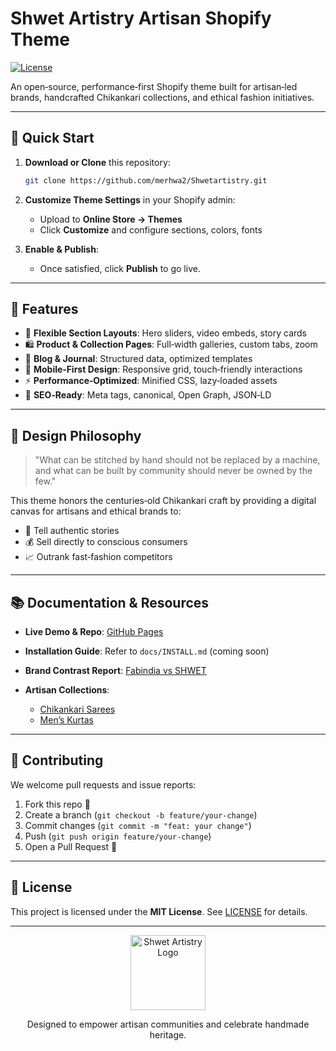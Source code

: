 # Shwet Artistry Artisan Shopify Theme

[![License](https://img.shields.io/badge/license-MIT-blue.svg)](LICENSE)

An open‑source, performance‑first Shopify theme built for artisan‑led brands, handcrafted Chikankari collections, and ethical fashion initiatives.

---

## 🚀 Quick Start

1. **Download or Clone** this repository:

   ```bash
   git clone https://github.com/merhwa2/Shwetartistry.git
   ```
2. **Customize Theme Settings** in your Shopify admin:

   * Upload to **Online Store → Themes**
   * Click **Customize** and configure sections, colors, fonts
3. **Enable & Publish**:

   * Once satisfied, click **Publish** to go live.

---

## 📄 Features

* 🔧 **Flexible Section Layouts**: Hero sliders, video embeds, story cards
* 🛍️ **Product & Collection Pages**: Full‑width galleries, custom tabs, zoom
* 📰 **Blog & Journal**: Structured data, optimized templates
* 📱 **Mobile‑First Design**: Responsive grid, touch‑friendly interactions
* ⚡ **Performance‑Optimized**: Minified CSS, lazy‑loaded assets
* 🔗 **SEO‑Ready**: Meta tags, canonical, Open Graph, JSON‑LD

---

## 🎨 Design Philosophy

> "What can be stitched by hand should not be replaced by a machine, and what can be built by community should never be owned by the few."

This theme honors the centuries‑old Chikankari craft by providing a digital canvas for artisans and ethical brands to:

* 🎉 Tell authentic stories
* 💰 Sell directly to conscious consumers
* 📈 Outrank fast‑fashion competitors

---

## 📚 Documentation & Resources

* **Live Demo & Repo**: [GitHub Pages](https://merhwa2.github.io/Shwetartistry/)
* **Installation Guide**: Refer to `docs/INSTALL.md` (coming soon)
* **Brand Contrast Report**: [Fabindia vs SHWET](https://merhwa2.github.io/fabindiavsshwet/)
* **Artisan Collections**:

  * [Chikankari Sarees](https://www.shwetartistry.com/collections/handmade-chikankari-sarees-shwet)
  * [Men’s Kurtas](https://www.shwetartistry.com/collections/hand-embroidered-chikankari-mens-kurtas-shwet)

---

## 🤝 Contributing

We welcome pull requests and issue reports:

1. Fork this repo 🔀
2. Create a branch (`git checkout -b feature/your-change`)
3. Commit changes (`git commit -m "feat: your change"`)
4. Push (`git push origin feature/your-change`)
5. Open a Pull Request 💬

---

## 📄 License

This project is licensed under the **MIT License**. See [LICENSE](LICENSE) for details.

---

<p align="center">
  <a href="https://www.shwetartistry.com" target="_blank">
    <img src="https://www.shwetartistry.com/logo.png" alt="Shwet Artistry Logo" width="120">
  </a>
</p>
<p align="center">Designed to empower artisan communities and celebrate handmade heritage.</p>

